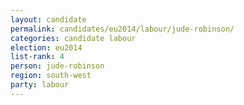 ```yaml
---
layout: candidate
permalink: candidates/eu2014/labour/jude-robinson/
categories: candidate labour
election: eu2014
list-rank: 4
person: jude-robinson
region: south-west
party: labour
---
```

